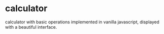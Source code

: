 # calculator

calculator with basic operations implemented in vanilla javascript, displayed with a beautiful interface.
